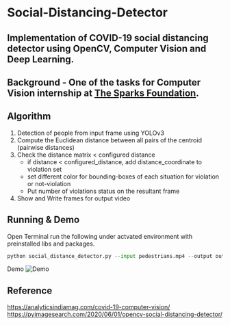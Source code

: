 # Social-Distancing-Detector
## Implementation of COVID-19 social distancing detector using OpenCV, Computer Vision and Deep Learning.

## Background - One of the tasks for Computer Vision internship at [The Sparks Foundation](https://internship.thesparksfoundation.info/).

## Algorithm
1. Detection of people from input frame using YOLOv3
2. Compute the Euclidean distance between all pairs of the centroid (pairwise distances)
3. Check the distance matrix < configured distance
    * if distance < configured_distance, add distance_coordinate to violation set
    * set different color for bounding-boxes of each situation for violation or not-violation
    * Put number of violations status  on the resultant frame
4. Show and Write frames for output video

## Running & Demo
Open Terminal run the following under actvated environment with preinstalled libs and packages.
```python
python social_distance_detector.py --input pedestrians.mp4 --output output.avi
```
Demo
![Demo](https://github.com/ThuraTunScibotics/Social-Distancing-Detector/blob/main/output.gif)

## Reference
https://analyticsindiamag.com/covid-19-computer-vision/
https://pyimagesearch.com/2020/06/01/opencv-social-distancing-detector/
